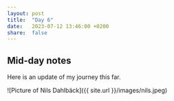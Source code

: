 ```yaml
---
layout: post
title:  "Day 6"
date:   2023-07-12 13:46:00 +0200
share:  false
---
```


## Mid-day notes

Here is an update of my journey this far. 

![Picture of Nils Dahlbäck]({{ site.url }}/images/nils.jpeg)

<!-- **Total number of pages written since July 7th: 0**

![Progress after Day 1]({{ site.url }}/graphs/graph_day1.png){: width="450" }

[PhD thesis Day 0]({{ site.url }}/files/thesis_day0.pdf) -->
